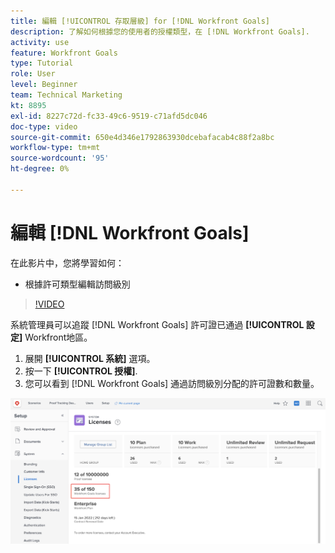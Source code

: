 ```yaml
---
title: 編輯 [!UICONTROL 存取層級] for [!DNL Workfront Goals]
description: 了解如何根據您的使用者的授權類型，在 [!DNL Workfront Goals].
activity: use
feature: Workfront Goals
type: Tutorial
role: User
level: Beginner
team: Technical Marketing
kt: 8895
exl-id: 8227c72d-fc33-49c6-9519-c71afd5dc046
doc-type: video
source-git-commit: 650e4d346e1792863930dcebafacab4c88f2a8bc
workflow-type: tm+mt
source-wordcount: '95'
ht-degree: 0%

---
```


# 編輯 [!DNL Workfront Goals]

在此影片中，您將學習如何：

* 根據許可類型編輯訪問級別

>[!VIDEO](https://video.tv.adobe.com/v/335189/?quality=12&learn=on)

系統管理員可以追蹤 [!DNL Workfront Goals] 許可證已通過 **[!UICONTROL 設定]** Workfront地區。

1. 展開 **[!UICONTROL 系統]** 選項。
1. 按一下 **[!UICONTROL 授權]**.
1. 您可以看到 [!DNL Workfront Goals] 通過訪問級別分配的許可證數和數量。

![螢幕擷圖 [!DNL Workfront Goals] 「設定」區域中的授權 [!DNL Workfront]](assets/02-workfront-goals-licenses.png)
